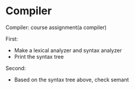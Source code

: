 # Compiler
Compiler: course assignment(a compiler)

First:
- Make a lexical analyzer and syntax analyzer
- Print the syntax tree

Second:
- Based on the syntax tree above, check semant

